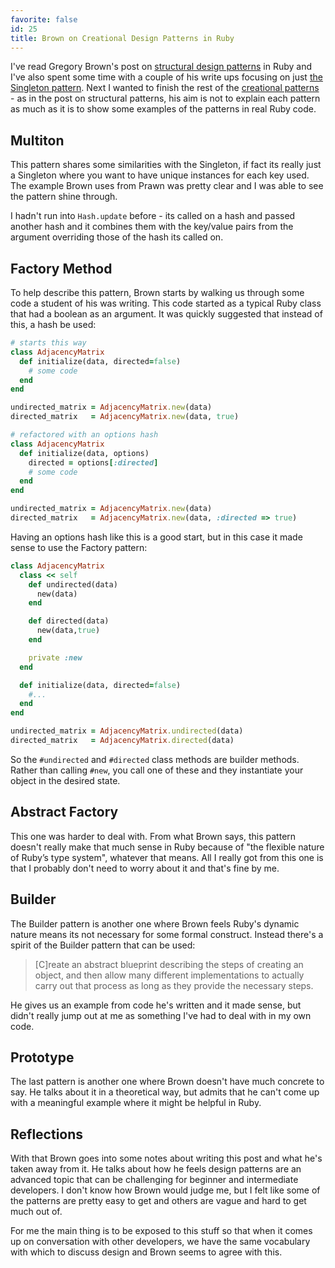 ```yaml
---
favorite: false
id: 25
title: Brown on Creational Design Patterns in Ruby
---
```


I've read Gregory Brown's post on [structural design patterns][structural] in
Ruby and I've also spent some time with a couple of his write ups focusing on
just [the Singleton pattern][singleton].  Next I wanted to finish the rest of
the [creational patterns](/rotten.html#16) - as in the post on structural
patterns, his aim is not to explain each pattern as much as it is to show some
examples of the patterns in real Ruby code.

## Multiton

This pattern shares some similarities with the Singleton, if fact its really
just a Singleton where you want to have unique instances for each key used. The
example Brown uses from Prawn was pretty clear and I was able to see the pattern
shine through.

I hadn't run into `Hash.update` before - its called on a hash and passed another
hash and it combines them with the key/value pairs from the argument overriding
those of the hash its called on.

## Factory Method

To help describe this pattern, Brown starts by walking us through some code a
student of his was writing. This code started as a typical Ruby class that had a
boolean as an argument. It was quickly suggested that instead of this, a hash be
used:

```ruby
# starts this way
class AdjacencyMatrix
  def initialize(data, directed=false)
    # some code
  end
end

undirected_matrix = AdjacencyMatrix.new(data)
directed_matrix   = AdjacencyMatrix.new(data, true)

# refactored with an options hash
class AdjacencyMatrix
  def initialize(data, options)
    directed = options[:directed]
    # some code
  end
end

undirected_matrix = AdjacencyMatrix.new(data)
directed_matrix   = AdjacencyMatrix.new(data, :directed => true)
```

Having an options hash like this is a good start, but in this case it made sense
to use the Factory pattern:

```ruby
class AdjacencyMatrix
  class << self
    def undirected(data)
      new(data)
    end

    def directed(data)
      new(data,true)
    end

    private :new
  end

  def initialize(data, directed=false)
    #...
  end
end

undirected_matrix = AdjacencyMatrix.undirected(data)
directed_matrix   = AdjacencyMatrix.directed(data)
```

So the `#undirected` and `#directed` class methods are builder methods. Rather
than calling `#new`, you call one of these and they instantiate your object in
the desired state.


## Abstract Factory

This one was harder to deal with. From what Brown says, this pattern doesn't
really make that much sense in Ruby because of "the flexible nature of Ruby’s
type system", whatever that means. All I really got from this one is that I
probably don't need to worry about it and that's fine by me.

## Builder

The Builder pattern is another one where Brown feels Ruby's dynamic nature means
its not necessary for some formal construct. Instead there's a spirit of the
Builder pattern that can be used:

> \[C\]reate an abstract blueprint describing the steps of creating an object,
> and then allow many different implementations to actually carry out that
> process as long as they provide the necessary steps.

He gives us an example from code he's written and it made sense, but didn't
really jump out at me as something I've had to deal with in my own code.

## Prototype

The last pattern is another one where Brown doesn't have much concrete to say.
He talks about it in a theoretical way, but admits that he can't come up with a
meaningful example where it might be helpful in Ruby.

## Reflections

With that Brown goes into some notes about writing this post and what he's taken
away from it. He talks about how he feels design patterns are an advanced topic
that can be challenging for beginner and intermediate developers. I don't know
how Brown would judge me, but I felt like some of the patterns are pretty easy
to get and others are vague and hard to get much out of.

For me the main thing is to be exposed to this stuff so that when it comes up on
conversation with other developers, we have the same vocabulary with which to
discuss design and Brown seems to agree with this.


[structural]: /posts/2012/01/20/brown-on-structural-design-patterns-in-ruby.html
[singleton]: /posts/2012/01/27/brown-on-the-singleton-in-ruby.html
